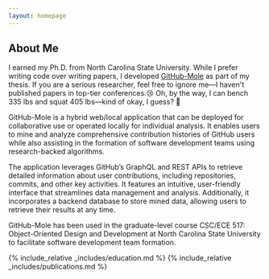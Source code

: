 ```yaml
---
layout: homepage
---
```


## About Me

I earned my Ph.D. from North Carolina State University. While I prefer writing code over writing papers, I developed [GitHub-Mole](https://jialinc.github.io/GitHubMole/) as part of my thesis. If you are a serious researcher, feel free to ignore me—I haven't published papers in top-tier conferences.😢 Oh, by the way, I can bench 335 lbs and squat 405 lbs—kind of okay, I guess? 🤔

GitHub-Mole is a hybrid web/local application that can be deployed for collaborative use or operated locally for individual analysis. It enables users to mine and analyze comprehensive contribution histories of GitHub users while also assisting in the formation of software development teams using research-backed algorithms.

The application leverages GitHub’s GraphQL and REST APIs to retrieve detailed information about user contributions, including repositories, commits, and other key activities. It features an intuitive, user-friendly interface that streamlines data management and analysis. Additionally, it incorporates a backend database to store mined data, allowing users to retrieve their results at any time.

GitHub-Mole has been used in the graduate-level course CSC/ECE 517: Object-Oriented Design and Development at North Carolina State University to facilitate software development team formation.

<!-- ## Research Interests

- **Software Engineering:** image recognition, image generation, video captioning
- **Data Science:** meta-learning, incremental learning, transfer learning -->
{% include_relative _includes/education.md %}
{% include_relative _includes/publications.md %}

<!-- {% include_relative _includes/services.md %} -->
